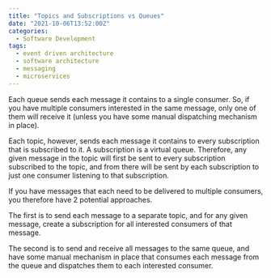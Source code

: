 ```yaml
---
title: "Topics and Subscriptions vs Queues"
date: "2021-10-06T13:52:00Z"
categories:
  - Software Development
tags:
  - event driven architecture
  - software architecture
  - messaging
  - microservices
---
```


Each queue sends each message it contains to a single consumer. So, if you have multiple consumers interested in the same message, only one of them will receive it (unless you have some manual dispatching mechanism in place).

Each topic, however, sends each message it contains to every subscription that is subscribed to it. A subscription is a virtual queue. Therefore, any given message in the topic will first be sent to every subscription subscribed to the topic, and from there will be sent by each subscription to just one consumer listening to that subscription.

If you have messages that each need to be delivered to multiple consumers, you therefore have 2 potential approaches.

The first is to send each message to a separate topic, and for any given message, create a subscription for all interested consumers of that message.

The second is to send and receive all messages to the same queue, and have some manual mechanism in place that consumes each message from the queue and dispatches them to each interested consumer.
